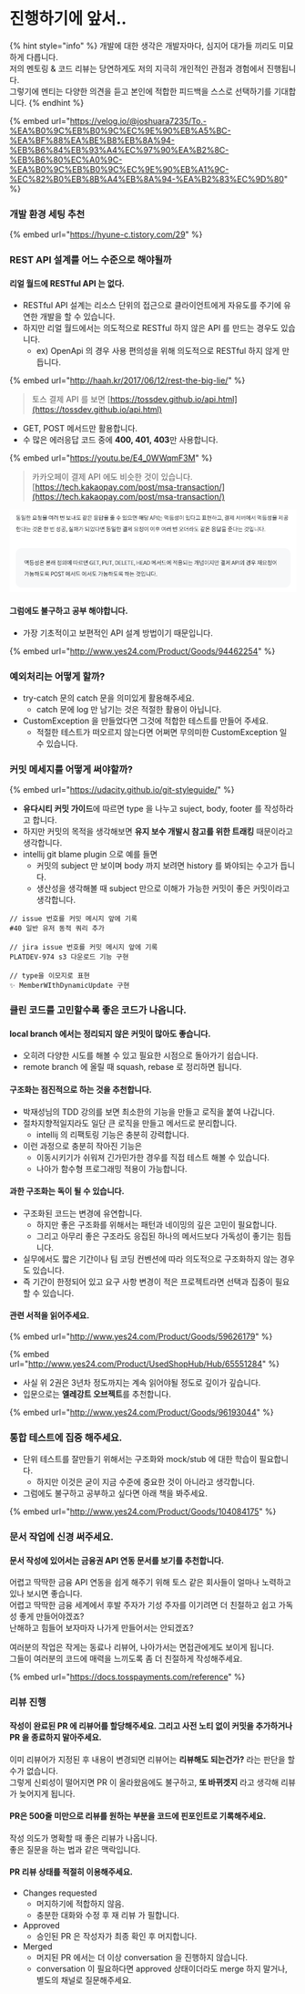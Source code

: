 # 진행하기에 앞서..

{% hint style="info" %}
개발에 대한 생각은 개발자마다, 심지어 대가들 끼리도 미묘하게 다릅니다. \
저의 멘토링 & 코드 리뷰는 당연하게도 저의 지극히 개인적인 관점과 경험에서 진행됩니다. \
그렇기에 멘티는 다양한 의견을 듣고 본인에 적합한 피드백을 스스로 선택하기를 기대합니다.
{% endhint %}

{% embed url="https://velog.io/@joshuara7235/To.-%EA%B0%9C%EB%B0%9C%EC%9E%90%EB%A5%BC-%EA%BF%88%EA%BE%B8%EB%8A%94-%EB%B6%84%EB%93%A4%EC%97%90%EA%B2%8C-%EB%B6%80%EC%A0%9C-%EA%B0%9C%EB%B0%9C%EC%9E%90%EB%A1%9C-%EC%82%B0%EB%8B%A4%EB%8A%94-%EA%B2%83%EC%9D%80" %}



### 개발 환경 세팅 추천

{% embed url="https://hyune-c.tistory.com/29" %}



### REST API 설계를 어느 수준으로 해야될까

#### 리얼 월드에 RESTful API 는 없다.

* RESTful API 설계는 리소스 단위의 접근으로 클라이언트에게 자유도를 주기에 유연한 개발을 할 수 있습니다.
* 하지만 리얼 월드에서는 의도적으로 RESTful 하지 않은 API 를 만드는 경우도 있습니다.
  * ex) OpenApi 의 경우 사용 편의성을 위해 의도적으로 RESTful 하지 않게 만듭니다.

{% embed url="http://haah.kr/2017/06/12/rest-the-big-lie/" %}

> 토스 결제 API 를 보면 [https://tossdev.github.io/api.html](https://tossdev.github.io/api.html)

* GET, POST 메서드만 활용합니다.
* 수 많은 에러응답 코드 중에 **400, 401, 403**만 사용합니다.

{% embed url="https://youtu.be/E4_0WWqmF3M" %}

> 카카오페이 결제 API 에도 비슷한 것이 있습니다. [https://tech.kakaopay.com/post/msa-transaction/](https://tech.kakaopay.com/post/msa-transaction/)

![](<../.gitbook/assets/image (10) (2).png>)

#### 그럼에도 불구하고 공부 해야합니다.

* 가장 기초적이고 보편적인 API 설계 방법이기 때문입니다.

{% embed url="http://www.yes24.com/Product/Goods/94462254" %}



### 예외처리는 어떻게 할까?

* try-catch 문의 catch 문을 의미있게 활용해주세요.
  * catch 문에 log 만 남기는 것은 적절한 활용이 아닙니다.
* CustomException 을 만들었다면 그것에 적합한 테스트를 만들어 주세요.
  * 적절한 테스트가 떠오르지 않는다면 어쩌면 무의미한 CustomException 일 수 있습니다.



### 커밋 메세지를 어떻게 써야할까?

{% embed url="https://udacity.github.io/git-styleguide/" %}

* **유다시티 커밋 가이드**에 따르면 type 을 나누고 suject, body, footer 를 작성하라고 합니다.
* 하지만 커밋의 목적을 생각해보면 **유지 보수 개발시 참고를 위한 트래킹** 때문이라고 생각합니다.
* intellij git blame plugin 으로 예를 들면
  * 커밋의 subject 만 보이며 body 까지 보려면 history 를 봐야되는 수고가 듭니다.
  * 생산성을 생각해볼 때 subject 만으로 이해가 가능한 커밋이 좋은 커밋이라고 생각합니다.

```
// issue 번호를 커밋 메시지 앞에 기록
#40 일반 유저 동적 쿼리 추가 

// jira issue 번호를 커밋 메시지 앞에 기록
PLATDEV-974 s3 다운로드 기능 구현 

// type을 이모지로 표현
✨ MemberWIthDynamicUpdate 구현
```



### 클린 코드를 고민할수록 좋은 코드가 나옵니다.

#### local branch 에서는 정리되지 않은 커밋이 많아도 좋습니다.

* 오히려 다양한 시도를 해볼 수 있고 필요한 시점으로 돌아가기 쉽습니다.
* remote branch 에 올릴 때 squash, rebase 로 정리하면 됩니다.

#### 구조화는 점진적으로 하는 것을 추천합니다.

* 박재성님의 TDD 강의를 보면 최소한의 기능을 만들고 로직을 붙여 나갑니다.
* 절차지향적일지라도 일단 큰 로직을 만들고 메서드로 분리합니다.
  * intellij 의 리팩토링 기능은 충분히 강력합니다.
* 이런 과정으로 충분히 작아진 기능은
  * 이동시키기가 쉬워져 긴가민가한 경우를 직접 테스트 해볼 수 있습니다.
  * 나아가 함수형 프로그래밍 적용이 가능합니다.

#### 과한 구조화는 독이 될 수 있습니다.

* 구조화된 코드는 변경에 유연합니다.
  * 하지만 좋은 구조화를 위해서는 패턴과 네이밍의 깊은 고민이 필요합니다.
  * 그리고 아무리 좋은 구조라도 응집된 하나의 메서드보다 가독성이 좋기는 힘듭니다.
* 실무에서도 짧은 기간이나 팀 코딩 컨벤션에 따라 의도적으로 구조화하지 않는 경우도 있습니다.
* 즉 기간이 한정되어 있고 요구 사항 변경이 적은 프로젝트라면 선택과 집중이 필요할 수 있습니다.

#### 관련 서적을 읽어주세요.

{% embed url="http://www.yes24.com/Product/Goods/59626179" %}

{% embed url="http://www.yes24.com/Product/UsedShopHub/Hub/65551284" %}

* 사실 위 2권은 3년차 정도까지는 계속 읽어야될 정도로 깊이가 깊습니다.
* 입문으로는 **엘레강트 오브젝트**를 추천합니다.

{% embed url="http://www.yes24.com/Product/Goods/96193044" %}



### 통합 테스트에 집중 해주세요.

* 단위 테스트를 잘만들기 위해서는 구조화와 mock/stub 에 대한 학습이 필요합니다.
  * 하지만 이것은 굳이 지금 수준에 중요한 것이 아니라고 생각합니다.
* 그럼에도 불구하고 공부하고 싶다면 아래 책을 봐주세요.

{% embed url="http://www.yes24.com/Product/Goods/104084175" %}



### 문서 작업에 신경 써주세요.

#### 문서 작성에 있어서는 금융권 API 연동 문서를 보기를 추천합니다.&#x20;

어렵고 딱딱한 금융 API 연동을 쉽게 해주기 위해 토스 같은 회사들이 얼마나 노력하고 있나 보시면 좋습니다.\
어렵고 딱딱한 금융 세계에서 후발 주자가 기성 주자를 이기려면 더 친절하고 쉽고 가독성 좋게 만들어야겠죠? \
난해하고 힘들어 보자마자 나가게 만들어서는 안되겠죠?

여러분의 작업은 작게는 동료나 리뷰어, 나아가서는 면접관에게도 보이게 됩니다. \
그들이 여러분의 코드에 매력을 느끼도록 좀 더 친절하게 작성해주세요.

{% embed url="https://docs.tosspayments.com/reference" %}



### 리뷰 진행

#### 작성이 완료된 PR 에 리뷰어를 할당해주세요. 그리고 사전 노티 없이 커밋을 추가하거나 PR 을 종료하지 말아주세요.

이미 리뷰어가 지정된 후 내용이 변경되면 리뷰어는 **리뷰해도 되는건가?** 라는 판단을 할 수가 없습니다.\
그렇게 신뢰성이 떨어지면 PR 이 올라왔음에도 불구하고, **또 바뀌겟지** 라고 생각해 리뷰가 늦어지게 됩니다.

#### PR은 500줄 미만으로 리뷰를 원하는 부분을 코드에 핀포인트로 기록해주세요.

작성 의도가 명확할 때 좋은 리뷰가 나옵니다. \
좋은 질문을 하는 법과 같은 맥락입니다.

#### PR 리뷰 상태를 적절히 이용해주세요.

* Changes requested
  * 머지하기에 적합하지 않음.
  * 충분한 대화와 수정 후 재 리뷰 가 필합니다.
* Approved
  * 승인된 PR 은 작성자가 최종 확인 후 머지합니다.
* Merged
  * 머지된 PR 에서는 더 이상 conversation 을 진행하지 않습니다.&#x20;
  * conversation 이 필요하다면 approved 상태이더라도 merge 하지 말거나, 별도의 채널로 질문해주세요.
